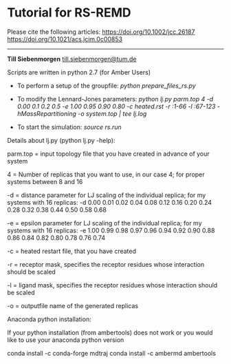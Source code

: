 # Tutorial for RS-REMD

Please cite the following articles:
https://doi.org/10.1002/jcc.26187
https://doi.org/10.1021/acs.jcim.0c00853

---
**Till Siebenmorgen** till.siebenmorgen@tum.de

Scripts are written in python 2.7 (for Amber Users)



* To perform a setup of the groupfile: *python prepare_files_rs.py*

* To modify the Lennard-Jones parameters: *python lj.py parm.top 4 -d 0.00 0.1 0.2 0.5 -e 1.00 0.95 0.90 0.80 -c heated.rst -r :1-66 -l :67-123 -hMassRepartitioning -o system.top | tee lj.log*

* To start the simulation: *source rs.run*


Details about lj.py (python lj.py -help):

parm.top = input topology file that you have created in advance of your system

4 = Number of replicas that you want to use, in our case 4; for proper systems between 8 and 16

-d = distance parameter for LJ scaling of the individual replica; for my systems with 16 replicas:  -d 0.00 0.01 0.02 0.04 0.08 0.12 0.16 0.20 0.24 0.28 0.32 0.38 0.44 0.50 0.58 0.68

-e = epsilon parameter for LJ scaling of the individual replica;  for my systems with 16 replicas: -e 1.00 0.99 0.98 0.97 0.96 0.94 0.92 0.90 0.88 0.86 0.84 0.82 0.80 0.78 0.76 0.74

-c = heated restart file, that you have created

-r = receptor mask, specifies the receptor residues whose interaction should be scaled

-l = ligand mask, specifies the receptor residues whose interaction should be scaled

-o = outputfile name of the generated replicas


Anaconda python installation:

If your python installation (from ambertools) does not work or you would like to use your anaconda python version

conda install -c conda-forge mdtraj
conda install -c ambermd ambertools
